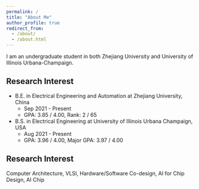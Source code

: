 ```yaml
---
permalink: /
title: "About Me"
author_profile: true
redirect_from: 
  - /about/
  - /about.html
---
```


I am an undergraduate student in both Zhejiang University and University of Illinois Urbana-Champaign.

## Research Interest
- B.E. in Electrical Engineering and Automation at Zhejiang University, China
  - Sep 2021 - Present
  - GPA: 3.85 / 4.00, Rank: 2 / 65  
- B.S. in Electrical Engineering at University of Illinois Urbana Champaign, USA
  - Aug 2021 - Present
  - GPA: 3.96 / 4.00, Major GPA: 3.97 / 4.00  

## Research Interest
Computer Architecture, VLSI, Hardware/Software Co-design, AI for Chip Design, AI Chip
